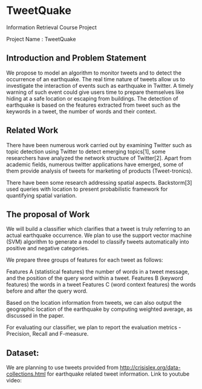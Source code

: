 # TweetQuake
Information Retrieval Course Project

Project Name : TweetQuake 

## Introduction and Problem Statement
We propose to model an algorithm to monitor tweets and to detect the occurrence of an earthquake. The real time nature of tweets allow us to investigate the interaction of events such as earthquake in Twitter. A timely warning of such event could give users time to prepare themselves like hiding at a safe location or escaping from buildings. The detection of earthquake is based on the features extracted from tweet such as the keywords in a tweet, the number of words and their context. 

## Related Work
There have been numerous work carried out by examining Twitter such as topic detection using Twitter to detect emerging topics[1], some researchers have analyzed the network structure of Twitter[2]. Apart from academic fields, numerous twitter applications have emerged, some of them provide analysis of tweets for marketing of products (Tweet-tronics).

There have been some research addressing spatial aspects. Backstorm[3] used queries with location to present probabilistic framework for quantifying spatial variation.

## The proposal of Work
We will build a classifier which clarifies that a tweet is truly referring to an actual earthquake occurrence. We plan to use the support vector machine (SVM) algorithm to generate a model to classify tweets automatically into positive and negative categories. 

We prepare three groups of features for each tweet as follows: 

Features A (statistical features) the number of words in a tweet message, and the position of the query word within a tweet. 
Features B (keyword features) the words in a tweet
Features C (word context features) the words before and after the query word.

Based on the location information from tweets, we can also output the geographic location of the earthquake by computing weighted average, as discussed in the paper.

For evaluating our classifier, we plan to report the evaluation metrics - Precision, Recall and F-measure.

## Dataset:
We are planning to use tweets provided from http://crisislex.org/data-collections.html for earthquake related tweet information. 
Link to youtube video: 
	
